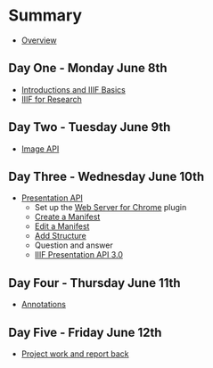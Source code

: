 # Summary

- [Overview](README.md)

## Day One - Monday June 8th
- [Introductions and IIIF Basics](day-one/README.md)
- [IIIF for Research](day-one/IIIFforResearch.md)

## Day Two - Tuesday June 9th
- [Image API](day-two/README.md)

## Day Three - Wednesday June 10th
- [Presentation API](day-three/README.md)
    - Set up the [Web Server for Chrome](day-three/chrome-web-server/README.md) plugin   
    - [Create a Manifest](day-three/bodleian-editor/README.md)
    - [Edit a Manifest](day-three/edit-a-manifest/README.md)
    - [Add Structure](day-three/ranges/README.md)
    - Question and answer
    - [IIIF Presentation API 3.0](day-three/v3-changes/README.md) 

## Day Four - Thursday June 11th
- [Annotations](day-four/README.md)

## Day Five - Friday June 12th
- [Project work and report back](day-five/README.md)
 
